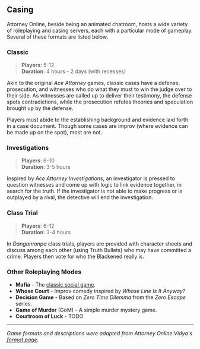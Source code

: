 ## Casing

Attorney Online, beside being an animated chatroom, hosts a wide variety of roleplaying and casing servers, each with a particular mode of gameplay. Several of these formats are listed below.

### Classic

> **Players**: 5-12<br>
> **Duration**: 4 hours - 2 days (with recesses)

Akin to the original *Ace Attorney* games, classic cases have a defense, prosecution, and witnesses who do what they must to win the judge over to their side. As witnesses are called up to deliver their testimony, the defense spots contradictions, while the prosecution refutes theories and speculation brought up by the defense.

Players must abide to the establishing background and evidence laid forth in a case document. Though some cases are improv (where evidence can be made up on the spot), most are not.

### Investigations

> **Players**: 6-10<br>
> **Duration**: 3-5 hours

Inspired by *Ace Attorney Investigations*, an investigator is pressed to question witnesses and come up with logic to link evidence together, in search for the truth. If the investigator is not able to make progress or is outplayed by a rival, the detective will end the investigation.

### Class Trial

> **Players**: 6-12<br>
> **Duration**: 3-4 hours

In *Danganronpa* class trials, players are provided with character sheets and discuss among each other (using Truth Bullets) who may have committed a crime. Players then vote for who the Blackened really is.

### Other Roleplaying Modes

- **Mafia** - The [classic social game](https://en.wikipedia.org/wiki/Mafia_(party_game)).
- **Whose Court** - Improv comedy inspired by *Whose Line Is It Anyway?*
- **Decision Game** - Based on *Zero Time Dilemma* from the *Zero Escape* series.
- **Game of Murder** (GoM) - A simple murder mystery game.
- **Courtroom of Luck** - TODO

---

*Game formats and descriptions were adapted from Attorney Online Vidya's [format page](https://aovidya.pw/formats).*
